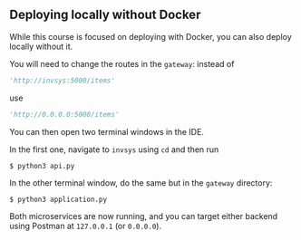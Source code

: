 ## Deploying locally without Docker


While this course is focused on deploying with Docker, you can also deploy locally without it. 

You will need to change the routes in the `gateway`:
instead of 
```python
'http://invsys:5000/items'
```

use 

```python
'http://0.0.0.0:5000/items'
```

You can then open two terminal windows in the IDE. 

In the first one, navigate to `invsys` using `cd` and then run 
```shell
$ python3 api.py
```

In the other terminal window, do the same but in the `gateway` directory: 
```shell
$ python3 application.py
```

Both microservices are now running, and 
you can target either backend using Postman at `127.0.0.1` (or `0.0.0.0`). 
